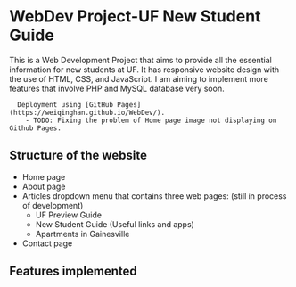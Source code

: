 # WebDev Project-UF New Student Guide
This is a Web Development Project that aims to provide all the essential information for new students at UF. It has responsive website design with the use of HTML, CSS, and JavaScript. I am aiming to implement more features that involve PHP and MySQL database very soon.

      Deployment using [GitHub Pages](https://weiqinghan.github.io/WebDev/).
        - TODO: Fixing the problem of Home page image not displaying on Github Pages.


## Structure of the website
- Home page
- About page
- Articles dropdown menu that contains three web pages: (still in process of development)
  - UF Preview Guide
  - New Student Guide (Useful links and apps)
  - Apartments in Gainesville
- Contact page


## Features implemented

